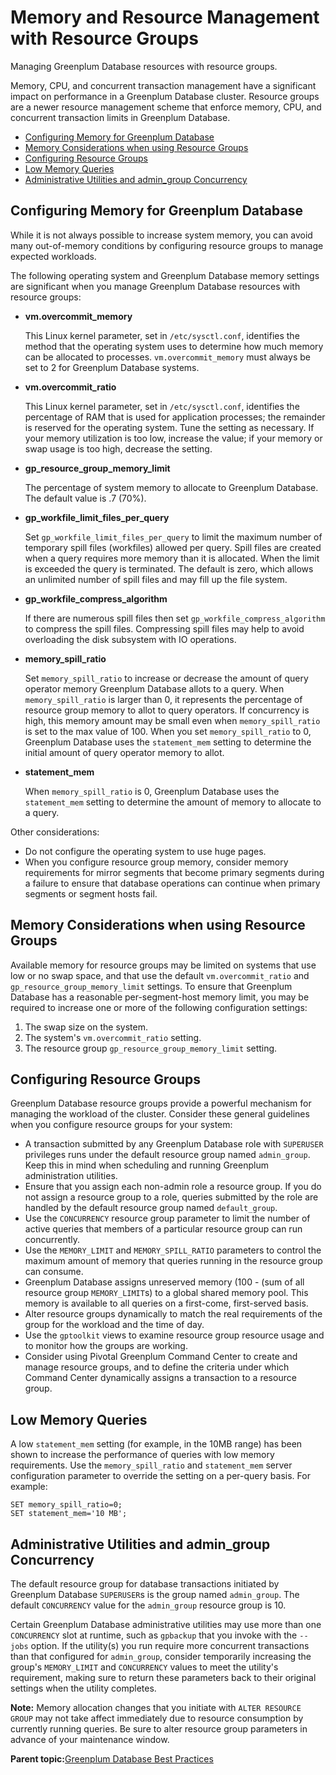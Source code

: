 # Memory and Resource Management with Resource Groups 

Managing Greenplum Database resources with resource groups.

Memory, CPU, and concurrent transaction management have a significant impact on performance in a Greenplum Database cluster. Resource groups are a newer resource management scheme that enforce memory, CPU, and concurrent transaction limits in Greenplum Database.

-   [Configuring Memory for Greenplum Database](#section_r52_rbl_zt)
-   [Memory Considerations when using Resource Groups](#toolowmem)
-   [Configuring Resource Groups](#configuring_rg)
-   [Low Memory Queries](#section113x)
-   [Administrative Utilities and admin\_group Concurrency](#section177x)

## Configuring Memory for Greenplum Database 

While it is not always possible to increase system memory, you can avoid many out-of-memory conditions by configuring resource groups to manage expected workloads.

The following operating system and Greenplum Database memory settings are significant when you manage Greenplum Database resources with resource groups:

-   **vm.overcommit\_memory**

    This Linux kernel parameter, set in `/etc/sysctl.conf`, identifies the method that the operating system uses to determine how much memory can be allocated to processes. `vm.overcommit_memory` must always be set to 2 for Greenplum Database systems.

-   **vm.overcommit\_ratio**

    This Linux kernel parameter, set in `/etc/sysctl.conf`, identifies the percentage of RAM that is used for application processes; the remainder is reserved for the operating system. Tune the setting as necessary. If your memory utilization is too low, increase the value; if your memory or swap usage is too high, decrease the setting.

-   **gp\_resource\_group\_memory\_limit**

    The percentage of system memory to allocate to Greenplum Database. The default value is .7 \(70%\).

-   **gp\_workfile\_limit\_files\_per\_query**

    Set `gp_workfile_limit_files_per_query` to limit the maximum number of temporary spill files \(workfiles\) allowed per query. Spill files are created when a query requires more memory than it is allocated. When the limit is exceeded the query is terminated. The default is zero, which allows an unlimited number of spill files and may fill up the file system.

-   **gp\_workfile\_compress\_algorithm**

    If there are numerous spill files then set `gp_workfile_compress_algorithm` to compress the spill files. Compressing spill files may help to avoid overloading the disk subsystem with IO operations.

-   **memory\_spill\_ratio**

    Set `memory_spill_ratio` to increase or decrease the amount of query operator memory Greenplum Database allots to a query. When `memory_spill_ratio` is larger than 0, it represents the percentage of resource group memory to allot to query operators. If concurrency is high, this memory amount may be small even when `memory_spill_ratio` is set to the max value of 100. When you set `memory_spill_ratio` to 0, Greenplum Database uses the `statement_mem` setting to determine the initial amount of query operator memory to allot.

-   **statement\_mem**

    When `memory_spill_ratio` is 0, Greenplum Database uses the `statement_mem` setting to determine the amount of memory to allocate to a query.


Other considerations:

-   Do not configure the operating system to use huge pages.
-   When you configure resource group memory, consider memory requirements for mirror segments that become primary segments during a failure to ensure that database operations can continue when primary segments or segment hosts fail.

## Memory Considerations when using Resource Groups 

Available memory for resource groups may be limited on systems that use low or no swap space, and that use the default `vm.overcommit_ratio` and `gp_resource_group_memory_limit` settings. To ensure that Greenplum Database has a reasonable per-segment-host memory limit, you may be required to increase one or more of the following configuration settings:

1.  The swap size on the system.
2.  The system's `vm.overcommit_ratio` setting.
3.  The resource group `gp_resource_group_memory_limit` setting.

## Configuring Resource Groups 

Greenplum Database resource groups provide a powerful mechanism for managing the workload of the cluster. Consider these general guidelines when you configure resource groups for your system:

-   A transaction submitted by any Greenplum Database role with `SUPERUSER` privileges runs under the default resource group named `admin_group`. Keep this in mind when scheduling and running Greenplum administration utilities.
-   Ensure that you assign each non-admin role a resource group. If you do not assign a resource group to a role, queries submitted by the role are handled by the default resource group named `default_group`.
-   Use the `CONCURRENCY` resource group parameter to limit the number of active queries that members of a particular resource group can run concurrently.
-   Use the `MEMORY_LIMIT` and `MEMORY_SPILL_RATIO` parameters to control the maximum amount of memory that queries running in the resource group can consume.
-   Greenplum Database assigns unreserved memory \(100 - \(sum of all resource group `MEMORY_LIMIT`s\) to a global shared memory pool. This memory is available to all queries on a first-come, first-served basis.
-   Alter resource groups dynamically to match the real requirements of the group for the workload and the time of day.
-   Use the `gptoolkit` views to examine resource group resource usage and to monitor how the groups are working.
-   Consider using Pivotal Greenplum Command Center to create and manage resource groups, and to define the criteria under which Command Center dynamically assigns a transaction to a resource group.

## Low Memory Queries 

A low `statement_mem` setting \(for example, in the 10MB range\) has been shown to increase the performance of queries with low memory requirements. Use the `memory_spill_ratio` and `statement_mem` server configuration parameter to override the setting on a per-query basis. For example:

```
SET memory_spill_ratio=0;
SET statement_mem='10 MB';
```

## Administrative Utilities and admin\_group Concurrency 

The default resource group for database transactions initiated by Greenplum Database `SUPERUSER`s is the group named `admin_group`. The default `CONCURRENCY` value for the `admin_group` resource group is 10.

Certain Greenplum Database administrative utilities may use more than one `CONCURRENCY` slot at runtime, such as `gpbackup` that you invoke with the `--jobs` option. If the utility\(s\) you run require more concurrent transactions than that configured for `admin_group`, consider temporarily increasing the group's `MEMORY_LIMIT` and `CONCURRENCY` values to meet the utility's requirement, making sure to return these parameters back to their original settings when the utility completes.

**Note:** Memory allocation changes that you initiate with `ALTER RESOURCE GROUP` may not take affect immediately due to resource consumption by currently running queries. Be sure to alter resource group parameters in advance of your maintenance window.

**Parent topic:**[Greenplum Database Best Practices](intro.html)

